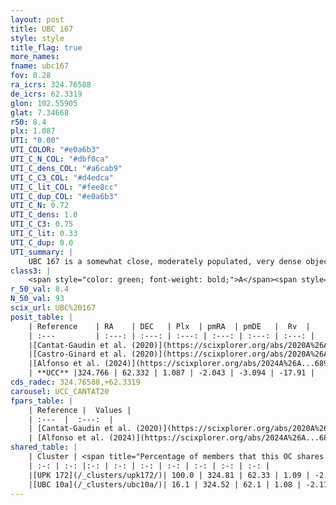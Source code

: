 ```yaml
---
layout: post
title: UBC 167
style: style
title_flag: true
more_names: 
fname: ubc167
fov: 0.28
ra_icrs: 324.76588
de_icrs: 62.3319
glon: 102.55905
glat: 7.34668
r50: 8.4
plx: 1.087
UTI: "0.00"
UTI_COLOR: "#e0a6b3"
UTI_C_N_COL: "#dbf0ca"
UTI_C_dens_COL: "#a6cab9"
UTI_C_C3_COL: "#d4edca"
UTI_C_lit_COL: "#fee8cc"
UTI_C_dup_COL: "#e0a6b3"
UTI_C_N: 0.72
UTI_C_dens: 1.0
UTI_C_C3: 0.75
UTI_C_lit: 0.33
UTI_C_dup: 0.0
UTI_summary: |
    UBC 167 is a somewhat close, moderately populated, very dense object of high C3 quality. It is poorly studied in the literature.<br><br><span style="color: #99180f; font-weight: bold;">Warning: </span>This is very likely a duplicate object, which shares a large percentage of members with at least one previously reported entry.
class3: |
    <span style="color: green; font-weight: bold;">A</span><span style="color: #FFC300; font-weight: bold;">B</span>
r_50_val: 8.4
N_50_val: 93
scix_url: UBC%20167
posit_table: |
    | Reference    | RA    | DEC   | Plx  | pmRA  | pmDE   |  Rv  |
    | :---         | :---: | :---: | :---: | :---: | :---: | :---: |
    |[Cantat-Gaudin et al. (2020)](https://scixplorer.org/abs/2020A%26A...640A...1C) | 324.786 | 62.332 | 1.065 | -2.078 | -3.022 | -- |
    |[Castro-Ginard et al. (2020)](https://scixplorer.org/abs/2020A%26A...635A..45C) | 324.781 | 62.373 | 1.062 | -2.073 | -3.013 | -- |
    |[Alfonso et al. (2024)](https://scixplorer.org/abs/2024A%26A...689A..18A) | 324.845 | 62.356 | 1.053 | -2.046 | -3.098 | -- |
    | **UCC** |324.766 | 62.332 | 1.087 | -2.043 | -3.094 | -17.91 | 
cds_radec: 324.76588,+62.3319
carousel: UCC_CANTAT20
fpars_table: |
    | Reference |  Values |
    | :---  |  :---:  |
    | [Cantat-Gaudin et al. (2020)](https://scixplorer.org/abs/2020A%26A...640A...1C) | `AVNN=1.08, DMNN=9.85, AgeNN=7.34` |
    | [Alfonso et al. (2024)](https://scixplorer.org/abs/2024A%26A...689A..18A) | `AV=1.07931, MOD=9.84994, logAge=7.15727, Z=0.01004` |
shared_table: |
    | Cluster | <span title="Percentage of members that this OC shares with the ones listed">%</span>   | RA   | DEC   | Plx   | pmRA  | pmDE  | Rv | UTI |
    | :-: | :-: |:-: | :-: | :-: | :-: | :-: | :-: | :-: |
    |[UPK 172](/_clusters/upk172/)| 100.0 | 324.81 | 62.33 | 1.09 | -2.02 | -3.12 | -16.97 |0.6 |
    |[UBC 10a](/_clusters/ubc10a/)| 16.1 | 324.52 | 62.1 | 1.08 | -2.11 | -3.15 | -19.14 |0.51 |
---
```

